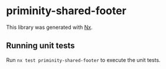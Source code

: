 # priminity-shared-footer

This library was generated with [Nx](https://nx.dev).

## Running unit tests

Run `nx test priminity-shared-footer` to execute the unit tests.
